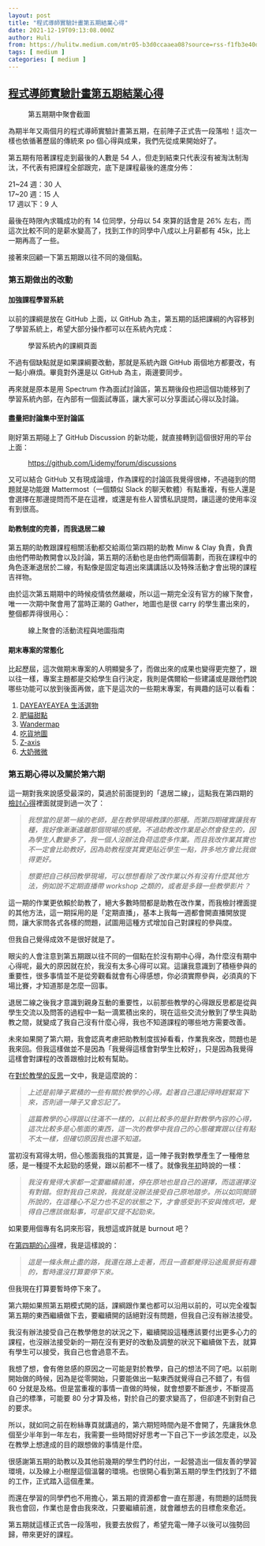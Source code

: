 ```yaml
---
layout: post
title: "程式導師實驗計畫第五期結業心得"
date: 2021-12-19T09:13:08.000Z
author: Huli
from: https://hulitw.medium.com/mtr05-b3d0ccaaea08?source=rss-f1fb3e40dc37------2
tags: [ medium ]
categories: [ medium ]
---
```

<!--1639905188000-->
[程式導師實驗計畫第五期結業心得](https://hulitw.medium.com/mtr05-b3d0ccaaea08?source=rss-f1fb3e40dc37------2)
------

<div>
<figure><img alt="" src="https://cdn-images-1.medium.com/max/1024/1*ebPPh8QsjSXPu7eeJwLDng.png" /><figcaption>第五期期中聚會截圖</figcaption></figure><p>為期半年又兩個月的程式導師實驗計畫第五期，在前陣子正式告一段落啦！這次一樣也依循著歷屆的傳統來 po 個心得與成果，我們先從成果開始好了。</p><p>第五期有陪著課程走到最後的人數是 54 人，但走到結束只代表沒有被淘汰制淘汰，不代表有把課程全部跟完，底下是課程最後的進度分佈：</p><p>21~24 週：30 人<br>17~20 週：15 人<br>17 週以下：9 人</p><p>最後在時限內求職成功的有 14 位同學，分母以 54 來算的話會是 26% 左右，而這次比較不同的是薪水變高了，找到工作的同學中八成以上月薪都有 45k，比上一期再高了一些。</p><p>接著來回顧一下第五期跟以往不同的幾個點。</p><h3>第五期做出的改動</h3><h4>加強課程學習系統</h4><p>以前的課綱是放在 GitHub 上面，以 GitHub 為主，第五期的話把課綱的內容移到了學習系統上，希望大部分操作都可以在系統內完成：</p><figure><img alt="" src="https://cdn-images-1.medium.com/max/1024/1*jDSSieZ2CoTr82gGPEbx-A.png" /><figcaption>學習系統內的課綱頁面</figcaption></figure><p>不過有個缺點就是如果課綱要改動，那就是系統內跟 GitHub 兩個地方都要改，有一點小麻煩。畢竟對外還是以 GitHub 為主，兩邊要同步。</p><p>再來就是原本是用 Spectrum 作為面試討論區，第五期後段也把這個功能移到了學習系統內部，在內部有一個面試專區，讓大家可以分享面試心得以及討論。</p><h4>盡量把討論集中至討論區</h4><p>剛好第五期碰上了 GitHub Discussion 的新功能，就直接轉到這個很好用的平台上面：</p><figure><img alt="" src="https://cdn-images-1.medium.com/max/1024/1*vxso28JBQ1B6WjaHr0K7RA.png" /><figcaption><a href="https://github.com/Lidemy/forum/discussions">https://github.com/Lidemy/forum/discussions</a></figcaption></figure><p>又可以結合 GitHub 又有現成論壇，作為課程的討論區我覺得很棒，不過碰到的問題就是功能跟 Mattermost（一個類似 Slack 的聊天軟體）有點重複，有些人還是會選擇在那邊提問而不是在這裡，或還是有些人習慣私訊提問，讓這邊的使用率沒有到很高。</p><h4>助教制度的完善，而我退居二線</h4><p>第五期的助教跟課程相關活動都交給兩位第四期的助教 Minw &amp; Clay 負責，負責由他們帶助教開會以及討論，第五期的活動也是由他們兩個籌劃，而我在課程中的角色逐漸退居於二線，有點像是固定每週出來講講話以及特殊活動才會出現的課程吉祥物。</p><p>由於這次第五期期中的時候疫情依然嚴峻，所以這一期完全沒有官方的線下聚會，唯一一次期中聚會用了當時正潮的 Gather，地圖也是很 carry 的學生畫出來的，整個都弄得很用心：</p><figure><img alt="" src="https://cdn-images-1.medium.com/max/1024/1*cvmwKy9hvIIJlbonyQFXXw.png" /><figcaption>線上聚會的活動流程與地圖指南</figcaption></figure><h4>期末專案的常態化</h4><p>比起歷屆，這次做期末專案的人明顯變多了，而做出來的成果也變得更完整了，跟以往一樣，專案主題都是交給學生自行決定，我則是偶爾給一些建議或是跟他們說哪些功能可以放到後面再做，底下是這次的一些期末專案，有興趣的話可以看看：</p><ol><li><a href="https://github.com/jackielin7789978/DAYEAYEAYEA-frontend">DAYEAYEAYEA 生活選物</a></li><li><a href="https://github.com/s103071049/FAC-CAT-DESSERT">肥貓甜點</a></li><li><a href="https://github.com/flow-open-money-come/wander-map-frontend">Wandermap</a></li><li><a href="https://github.com/chachachater/foodmap">吃貨地圖</a></li><li><a href="https://github.com/angelina524/final-project-Z-axis-frontend/tree/dev">Z-axis</a></li><li><a href="https://github.com/Lindsay0214/Da-Nai-Wei-Wei-front-end">大奶微微</a></li></ol><h3>第五期心得以及關於第六期</h3><p>這一期對我來說感受最深的，莫過於前面提到的「退居二線」，這點我在第四期的<a href="https://hulitw.medium.com/mentor-program-4th-review-f8e8de92eea2">檢討心得</a>裡面就提到過一次了：</p><blockquote><em>我想當的是第一線的老師，是在教學現場教課的那種。而第四期確實讓我有種，我好像漸漸遠離那個現場的感覺。不過助教改作業是必然會發生的，因為學生人數變多了，我一個人沒辦法負荷這麼多作業。而且我改作業其實也不一定會比助教好，因為助教程度其實更貼近學生一點，許多地方會比我做得更好。</em></blockquote><blockquote><em>想要把自己移回教學現場，可以想想看除了改作業以外有沒有什麼其他方法，例如說不定期直播帶 workshop 之類的，或者是多錄一些教學影片？</em></blockquote><p>這一期的作業更依賴於助教了，絕大多數時間都是助教在改作業，而我檢討裡面提的其他方法，這一期採用的是「定期直播」，基本上我每一週都會開直播開放提問，讓大家問各式各樣的問題，試圖用這種方式增加自己對課程的參與度。</p><p>但我自己覺得成效不是很好就是了。</p><p>眼尖的人會注意到第五期跟以往不同的一個點在於沒有期中心得，為什麼沒有期中心得呢，最大的原因就在於，我沒有太多心得可以寫。這讓我意識到了積極參與的重要性，很多事情並不是從旁觀看就會有心得感想，你必須實際參與，必須真的下場比賽，才知道那是怎麼一回事。</p><p>退居二線之後我才意識到親身互動的重要性，以前那些教學的心得跟反思都是從與學生交流以及問答的過程中一點一滴累積出來的，現在這些交流分散到了學生與助教之間，就變成了我自己沒有什麼心得，我也不知道課程的哪些地方需要改善。</p><p>未來如果開了第六期，我會認真考慮把助教制度拔掉看看，作業我來改，問題也是我來回。但我這樣做並不是因為「我覺得這樣會對學生比較好」，只是因為我覺得這樣會對課程的改善跟檢討比較有幫助。</p><p>在<a href="https://hulitw.medium.com/teaching-reflection-a1cbf3ae1997">對於教學的反思</a>一文中，我是這麼說的：</p><blockquote><em>上述是前陣子累積的一些有關於教學的心得。趁著自己還記得時趕緊寫下來，否則過一陣子又會忘記了。</em></blockquote><blockquote><em>這篇教學的心得跟以往滿不一樣的，以前比較多的是針對教學內容的心得，這次比較多是心態面的東西，這一次的教學中我自己的心態確實跟以往有點不太一樣，但確切原因我也還不知道。</em></blockquote><p>當初沒有寫得太明，但心態面我指的其實是，這一陣子我對教學產生了一種倦怠感，是一種提不太起勁的感覺，跟以前都不一樣了。就像我<a href="https://hulitw.medium.com/happy-new-year-moo-e0e0ac5130e2">年初</a>時說的一樣：</p><blockquote><em>我沒有覺得大家都一定要繼續前進，停在原地也是自己的選擇，而這選擇沒有對錯。但對我自己來說，我就是沒辦法接受自己原地踏步。所以如同開頭所說的，在這種心不足力也不足的狀態之下，才會感受到不安與愧疚吧，覺得自己應該做點事，可是卻又提不起勁來。</em></blockquote><p>如果要用個專有名詞來形容，我想這或許就是 burnout 吧？</p><p>在<a href="https://hulitw.medium.com/lidemy-mentor-program-4th-updates-c344302c8a2d">第四期的心得</a>裡，我是這樣說的：</p><blockquote><em>這是一條永無止盡的路，我還在路上走著，而且一直都覺得沿途風景挺有趣的，暫時還沒打算要停下來。</em></blockquote><p>但我現在打算要暫時停下來了。</p><p>第六期如果照第五期模式開的話，課綱跟作業也都可以沿用以前的，可以完全複製第五期的東西繼續做下去，要繼續開的話絕對沒有問題，但我自己沒有辦法接受。</p><p>我沒有辦法接受自己在教學倦怠的狀況之下，繼續開設這種應該要付出更多心力的課程，也沒辦法接受新的一期在沒有更好的改動及調整的狀況下繼續做下去，就算有學生可以接受，我自己也會過意不去。</p><p>我想了想，會有倦怠感的原因之一可能是對於教學，自己的想法不同了吧。以前剛開始做的時候，因為是從零開始，只要能做出一點東西就覺得自己不錯了，有個 60 分就是及格。但是當重複的事情一直做的時候，就會想要不斷進步，不斷提高自己的標準，可能要 80 分才算及格，對於自己的要求變高了，但卻達不到對自己的要求。</p><p>所以，就如同之前在粉絲專頁就講過的，第六期短時間內是不會開了，先讓我休息個至少半年到一年左右，我需要一些時間好好思考一下自己下一步該怎麼走，以及在教學上想達成的目的跟想做的事情是什麼。</p><p>很感謝第五期的助教以及其他前幾期的學生們的付出，一起營造出一個友善的學習環境，以及線上小樹屋這個溫馨的環境。也很開心看到第五期的學生們找到了不錯的工作，正式踏入這個產業。</p><p>而還在學習的同學們也不用擔心，第五期的資源都會一直在那邊，有問題的話問我我也會回，作業也是會由我來改，只要繼續前進，就會離想去的目標愈來愈近。</p><p>第五期就這樣正式告一段落啦，我要去放假了，希望充電一陣子以後可以強勢回歸，帶來更好的課程。</p><img src="https://medium.com/_/stat?event=post.clientViewed&referrerSource=full_rss&postId=b3d0ccaaea08" width="1" height="1" alt="">
</div>
